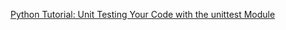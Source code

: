 [Python Tutorial: Unit Testing Your Code with the unittest Module](https://www.youtube.com/watch?v=6tNS--WetLI)<br>
